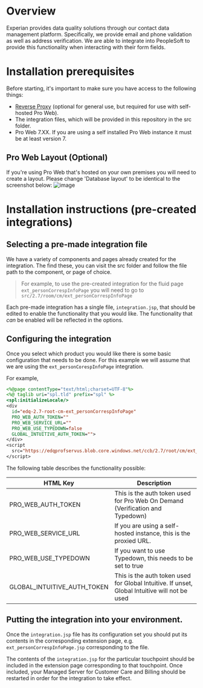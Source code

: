 # Overview

Experian provides data quality solutions through our contact data management platform. 
Specifically, we provide email and phone validation as well as address verification. 
We are able to integrate into PeopleSoft to provide this functionality when interacting 
with their form fields.

# Installation prerequisites
Before starting, it's important to make sure you have access to the following things:

- [Reverse Proxy](https://github.com/experianplc/nginx-cors) (optional for general use, but required for use with self-hosted Pro Web).
- The integration files, which will be provided in this repository in the src folder.
- Pro Web 7.XX. If you are using a self installed Pro Web instance it must be at least version 7.

## Pro Web Layout (Optional)
If you're using Pro Web that's hosted on your own premises you will need to create a layout. Please change 'Database layout' to be identical to the screenshot below:
![image](https://user-images.githubusercontent.com/5572859/129387688-f0284b76-395b-48b6-8fc8-af74f8bbe95a.png)

# Installation instructions (pre-created integrations)

## Selecting a pre-made integration file
We have a variety of components and pages already created for the integration. 
The find these, you can visit the src folder and follow the file path to the component, or page of
choice. 

> For example, to use the pre-created integration for the fluid page `ext_personCorrespInfoPage` you
will need to go to `src/2.7/room/cm/ext_personCorrespInfoPage`

Each pre-made integration has a single file, `integration.jsp`, that should be edited to
enable the functionality that you would like. The functionality that *can* be enabled will be
reflected in the options. 

## Configuring the integration
Once you select which product you would like there is some basic configuration that needs to be
done. For this example we will assume that we are using the `ext_personCorespInfoPage` integration.

For example, 

```jsp
<%@page contentType="text/html;charset=UTF-8"%>
<%@ taglib uri="spl.tld" prefix="spl" %>
<spl:initializeLocale/>
<div
  id="edq-2.7-root-cm-ext_personCorrespInfoPage"
  PRO_WEB_AUTH_TOKEN=""
  PRO_WEB_SERVICE_URL=""
  PRO_WEB_USE_TYPEDOWN=false
  GLOBAL_INTUITIVE_AUTH_TOKEN="">
</div>
<script
  src="https://edqprofservus.blob.core.windows.net/ccb/2.7/root/cm/ext_personCorrespInfoPage/integration.js">
</script>
```

The following table describes the functionality possible:

| HTML Key                    | Description  |
|---------------------------- | ------------ |
| PRO_WEB_AUTH_TOKEN          | This is the auth token used for Pro Web On Demand (Verification and Typedown) |
| PRO_WEB_SERVICE_URL         | If you are using a self-hosted instance, this is the proxied URL. |
| PRO_WEB_USE_TYPEDOWN        | If you want to use Typedown, this needs to be set to true |
| GLOBAL_INTUITIVE_AUTH_TOKEN | This is the auth token used for Global Intuitive. If unset, Global Intuitive will not be used |

## Putting the integration into your environment.
Once the `integration.jsp` file has its configuration set you should put its contents
in the corresponding extension page, e.g. `ext_personCorrespInfoPage.jsp`
corresponding to the file.

The contents of the `integration.jsp` for the particular touchpoint should be included
in the extension page corresponding to that touchpoint. Once included, your Managed Server for 
Customer Care and Billing should be restarted in order for the integration to take effect.
